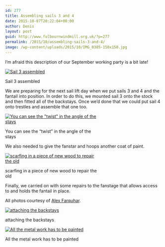 ```yaml
---
id: 277
title: Assembling sails 3 and 4
date: 2015-10-07T20:22:04+00:00
author: Denis
layout: post
guid: http://www.fulbournwindmill.org.uk/?p=277
permalink: /2015/10/assembling-sails-3-and-4/
image: /wp-content/uploads/2015/10/IMG_0385-150x150.jpg
---
```

I&#8217;m afraid this description of our September working party is a bit late!
<!--break-->
<div id="attachment_279" style="max-width: 310px" class="wp-caption alignleft">
  <a href="/wp-content/uploads/2015/10/IMG_0359.jpg"><img class="wp-image-279 size-medium" src="/wp-content/uploads/2015/10/IMG_0359-300x169.jpg" alt="Sail 3 assembled" width="300" height="169" srcset="/wp-content/uploads/2015/10/IMG_0359-300x170.jpg 300w, /wp-content/uploads/2015/10/IMG_0359-1024x575.jpg 1024w, /wp-content/uploads/2015/10/IMG_0359-70x40.jpg 70w" sizes="(max-width: 300px) 100vw, 300px" /></a>
  
  <p class="wp-caption-text">
    Sail 3 assembled
  </p>
</div>

We are preparing for the next sail lift day when we put sails 3 and 4 and the fantail into position. In order to do this, we mounted sail 3 onto the stock and then fitted all of the backstays. Once we&#8217;d done that we could put sail 4 onto trestles and assemble that one too.

<div id="attachment_280" style="max-width: 310px" class="wp-caption alignleft">
  <a href="/wp-content/uploads/2015/10/IMG_0368.jpg"><img class="size-medium wp-image-280" src="/wp-content/uploads/2015/10/IMG_0368-300x169.jpg" alt="You can see the &quot;twist&quot; in the angle of the stays" width="300" height="169" srcset="/wp-content/uploads/2015/10/IMG_0368-300x170.jpg 300w, /wp-content/uploads/2015/10/IMG_0368-1024x575.jpg 1024w, /wp-content/uploads/2015/10/IMG_0368-70x40.jpg 70w" sizes="(max-width: 300px) 100vw, 300px" /></a>
  
  <p class="wp-caption-text">
    You can see the &#8220;twist&#8221; in the angle of the stays
  </p>
</div>

We also needed to give the fanstar and hoops another coat of paint.

<div id="attachment_281" style="max-width: 310px" class="wp-caption alignleft">
  <a href="/wp-content/uploads/2015/10/IMG_0379.jpg"><img class="size-medium wp-image-281" src="/wp-content/uploads/2015/10/IMG_0379-300x169.jpg" alt="scarfing in a piece of new wood to repair the old" width="300" height="169" srcset="/wp-content/uploads/2015/10/IMG_0379-300x170.jpg 300w, /wp-content/uploads/2015/10/IMG_0379-1024x575.jpg 1024w, /wp-content/uploads/2015/10/IMG_0379-70x40.jpg 70w" sizes="(max-width: 300px) 100vw, 300px" /></a>
  
  <p class="wp-caption-text">
    scarfing in a piece of new wood to repair the old
  </p>
</div>

Finally, we carried on with some repairs to the fanstage that allows access to and holds the fantail in place.

All photos courtesy of [Alex Farquhar](https://www.facebook.com/AlexfarquharFilmproductions).

<div id="attachment_282" style="max-width: 310px" class="wp-caption alignleft">
  <a href="/wp-content/uploads/2015/10/IMG_0386.jpg"><img class="size-medium wp-image-282" src="/wp-content/uploads/2015/10/IMG_0386-300x200.jpg" alt="attaching the backstays" width="300" height="200" srcset="/wp-content/uploads/2015/10/IMG_0386-300x200.jpg 300w, /wp-content/uploads/2015/10/IMG_0386-1024x683.jpg 1024w" sizes="(max-width: 300px) 100vw, 300px" /></a>
  
  <p class="wp-caption-text">
    attaching the backstays
  </p>
</div>

<div id="attachment_283" style="max-width: 310px" class="wp-caption alignleft">
  <a href="/wp-content/uploads/2015/10/IMG_0396.jpg"><img class="size-medium wp-image-283" src="/wp-content/uploads/2015/10/IMG_0396-300x169.jpg" alt="All the metal work has to be painted" width="300" height="169" srcset="/wp-content/uploads/2015/10/IMG_0396-300x170.jpg 300w, /wp-content/uploads/2015/10/IMG_0396-1024x575.jpg 1024w, /wp-content/uploads/2015/10/IMG_0396-70x40.jpg 70w" sizes="(max-width: 300px) 100vw, 300px" /></a>
  
  <p class="wp-caption-text">
    All the metal work has to be painted
  </p>
</div>

&nbsp;

